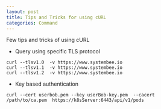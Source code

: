 ```yaml
---
layout: post
title: Tips and Tricks for using cURL
categories: Command
---
```


Few tips and tricks of using cURL

- Query using specific TLS protocol
```
curl --tlsv1.0  -v https://www.systembee.io
curl --tlsv1.1  -v https://www.systembee.io
curl --tlsv1.2  -v https://www.systembee.io
```

- Key based authentication
```
curl --cert userbob.pem --key userBob-key.pem  --cacert /path/to/ca.pem  https://k8sServer:6443/api/v1/pods
```